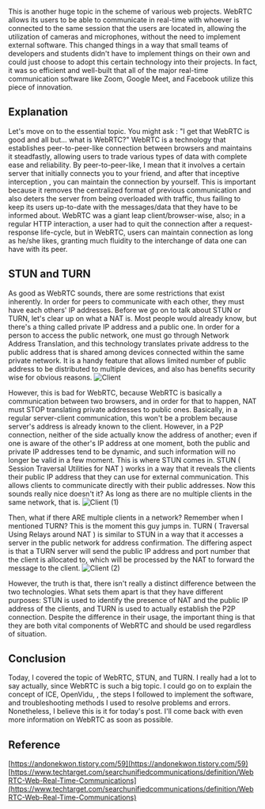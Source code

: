 ﻿---
categories: [ Study, WebRTC ]
tags: [ webrtc ] 
---

This is another huge topic in the scheme of various web projects. WebRTC allows its users to be able to communicate in real-time with whoever is connected to the same session that the users are located in, allowing the utilization of cameras and microphones, without the need to implement external software. This changed things in a way that small teams of developers and students didn't have to implement things on their own and could just choose to adopt this certain technology into their projects. In fact, it was so efficient and well-built that all of the major real-time communication software like Zoom, Google Meet, and Facebook utilize this piece of innovation.

## Explanation
Let's move on to the essential topic. You might ask : "I get that WebRTC is good and all but... what is WebRTC?" WebRTC is a technology that establishes peer-to-peer-like connection between browsers and maintains it steadfastly, allowing users to trade various types of data with complete ease and reliability. By peer-to-peer-like, I mean that it involves a certain server that initially connects you to your friend, and after that inceptive interception , you can maintain the connection by yourself. This is important because it removes the centralized format of previous communication and also deters the server from being overloaded with traffic, thus failing to keep its users up-to-date with the messages/data that they have to be informed about. WebRTC was a giant leap client/browser-wise, also; in a regular HTTP interaction, a user had to quit the connection after a request-response life-cycle, but in WebRTC, users can maintain connection as long as he/she likes, granting much fluidity to the interchange of data one can have with its peer.

## STUN and TURN
As good as WebRTC sounds, there are some restrictions that exist inherently. In order for peers to communicate with each other, they must have each others' IP addresses. Before we go on to talk about STUN or TURN, let's clear up on what a NAT is. Most people would already know, but there's a thing called private IP address and a public one. In order for a person to access the public network, one must go through Network Address Translation, and this technology translates private address to the public address that is shared among devices connected within the same private network. It is a handy feature that allows limited number of public address to be distributed to multiple devices, and also has benefits security wise for obvious reasons.
![Client](https://github.com/govltjsdnd24/govltjsdnd24.github.io/assets/38126462/2c0087c0-c4dc-4534-a65a-362642a658be)

However, this is bad for WebRTC, because WebRTC is basically a communication between two browsers, and in order for that to happen, NAT must STOP translating private addresses to public ones. Basically, in a regular server-client communication, this won't be a problem because server's address is already known to the client. However, in a P2P connection, neither of the side actually know the address of another; even if one is aware of the other's IP address at one moment, both the public and private IP addresses tend to be dynamic, and such information will no longer be valid in a few moment. This is where STUN comes in. STUN ( Session Traversal Utilities for NAT ) works in a way that it reveals the clients their public IP address that they can use for external communication. This allows clients to communicate directly with their public addresses. Now this sounds really nice doesn't it? As long as there are no multiple clients in the same network, that is.
![Client (1)](https://github.com/govltjsdnd24/govltjsdnd24.github.io/assets/38126462/1a19a18e-cc4f-4b25-a321-ba3eaccaf643)

Then, what if there ARE multiple clients in a network? Remember when I mentioned TURN? This is the moment this guy jumps in. TURN ( Traversal Using Relays around NAT ) is similar to STUN in a way that it accesses a server in the public network for address confirmation. The differing aspect is that a TURN server will send the public IP address and port number that the client is allocated to, which will be processed by the NAT to forward the message to the client. 
![Client (2)](https://github.com/govltjsdnd24/govltjsdnd24.github.io/assets/38126462/5e7d023b-5813-4d1d-b1f2-58c7abcf6c2a)

However, the truth is that, there isn't really a distinct difference between the two technologies. What sets them apart is that they have different purposes: STUN is used to identify the presence of NAT and the public IP address of the clients, and TURN is used to actually establish the P2P connection. Despite the difference in their usage, the important thing is that they are both vital components of WebRTC and should be used regardless of situation. 
 
## Conclusion 
Today, I covered the topic of WebRTC, STUN, and TURN. I really had a lot to say actually, since WebRTC is such a big topic. I could go on to explain the concept of ICE, OpenVidu, , the steps I followed to implement the software, and troubleshooting methods I used to resolve problems and errors. Nonetheless, I believe this is it for today's post. I'll come back with even more information on WebRTC as soon as possible.


## Reference
[https://andonekwon.tistory.com/59](https://andonekwon.tistory.com/59)
[https://www.techtarget.com/searchunifiedcommunications/definition/WebRTC-Web-Real-Time-Communications](https://www.techtarget.com/searchunifiedcommunications/definition/WebRTC-Web-Real-Time-Communications)


